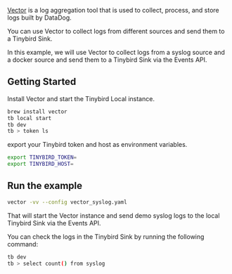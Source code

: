 [Vector](https://vector.dev/) is a log aggregation tool that is used to collect, process, and store logs built by DataDog.

You can use Vector to collect logs from different sources and send them to a Tinybird Sink.

In this example, we will use Vector to collect logs from a syslog source and a docker source and send them to a Tinybird Sink via the Events API.

## Getting Started

Install Vector and start the Tinybird Local instance.

```bash
brew install vector
tb local start
tb dev
tb > token ls
```

export your Tinybird token and host as environment variables.

```bash
export TINYBIRD_TOKEN=
export TINYBIRD_HOST=
```

## Run the example

```bash
vector -vv --config vector_syslog.yaml
```

That will start the Vector instance and send demo syslog logs to the local Tinybird Sink via the Events API.

You can check the logs in the Tinybird Sink by running the following command:

```bash
tb dev
tb > select count() from syslog
```